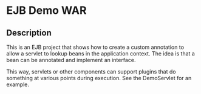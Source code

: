 # EJB Demo WAR

## Description

This is an EJB project that shows how to create a custom annotation to allow a servlet to 
lookup beans in the application context.  The idea is that a bean can be annotated and implement
an interface.

This way, servlets or other components can support plugins that do something at various points 
during execution.  See the DemoServlet for an example.
